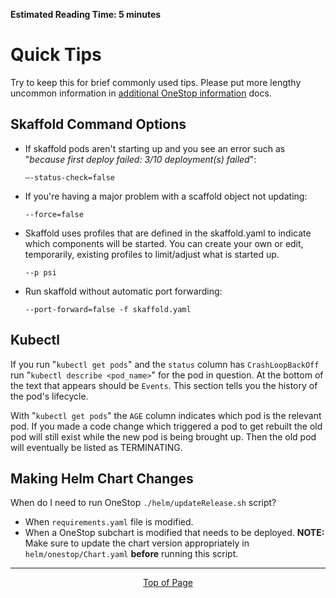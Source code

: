**Estimated Reading Time: 5 minutes**
# Quick Tips
Try to keep this for brief commonly used tips. Please put more lengthy uncommon information in [additional OneStop information](additional-developer-info) docs.

## Skaffold Command Options
* If skaffold pods aren't starting up and you see an error such as "*because first deploy failed: 3/10 deployment(s) failed*":

    `—-status-check=false`
    
* If you're having a major problem with a scaffold object not updating:

    `--force=false`
    
* Skaffold uses profiles that are defined in the skaffold.yaml to indicate which components will be started. You can create your own or edit, temporarily, existing profiles to limit/adjust what is started up. 

    `--p psi`    

* Run skaffold without automatic port forwarding:

    `--port-forward=false -f skaffold.yaml`
 
## Kubectl
If you run "`kubectl get pods`" and the `status` column has `CrashLoopBackOff` run "`kubectl describe <pod_name>`" for the pod in question. At the bottom of the text that appears should be `Events`. This section tells you the history of the pod's lifecycle.
 
With "`kubectl get pods`" the `AGE` column indicates which pod is the relevant pod. If you made a code change which triggered a pod to get rebuilt the old pod will still exist while the new pod is being brought up. Then the old pod will eventually be listed as TERMINATING.

## Making Helm Chart Changes
When do I need to run OneStop `./helm/updateRelease.sh` script?
- When `requirements.yaml` file is modified.
- When a OneStop subchart is modified that needs to be deployed. **NOTE:** Make sure to update the chart version appropriately in `helm/onestop/Chart.yaml` **before** running this script.

<hr>
<div align="center"><a href="#">Top of Page</a></div>
